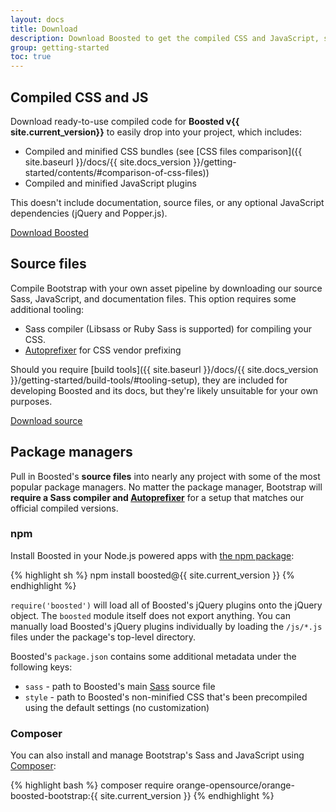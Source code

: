 ```yaml
---
layout: docs
title: Download
description: Download Boosted to get the compiled CSS and JavaScript, source code, or include it with your favorite package managers like npm, RubyGems, and more.
group: getting-started
toc: true
---
```


## Compiled CSS and JS

Download ready-to-use compiled code for **Boosted v{{ site.current_version}}** to easily drop into your project, which includes:

- Compiled and minified CSS bundles (see [CSS files comparison]({{ site.baseurl }}/docs/{{ site.docs_version }}/getting-started/contents/#comparison-of-css-files))
- Compiled and minified JavaScript plugins

This doesn't include documentation, source files, or any optional JavaScript dependencies (jQuery and Popper.js).

<a href="{{ site.download.dist }}" class="btn btn-lg btn-secondary">Download Boosted</a>

## Source files

Compile Bootstrap with your own asset pipeline by downloading our source Sass, JavaScript, and documentation files. This option requires some additional tooling:

- Sass compiler (Libsass or Ruby Sass is supported) for compiling your CSS.
- [Autoprefixer](https://github.com/postcss/autoprefixer) for CSS vendor prefixing

Should you require [build tools]({{ site.baseurl }}/docs/{{ site.docs_version }}/getting-started/build-tools/#tooling-setup), they are included for developing Boosted and its docs, but they're likely unsuitable for your own purposes.

<a href="{{ site.download.source }}" class="btn btn-secondary">Download source</a>

## Package managers

Pull in Boosted's **source files** into nearly any project with some of the most popular package managers. No matter the package manager, Bootstrap will **require a Sass compiler and [Autoprefixer](https://github.com/postcss/autoprefixer)** for a setup that matches our official compiled versions.

### npm

Install Boosted in your Node.js powered apps with [the npm package](https://www.npmjs.com/package/boosted):

{% highlight sh %}
npm install boosted@{{ site.current_version }}
{% endhighlight %}

`require('boosted')` will load all of Boosted's jQuery plugins onto the jQuery object. The `boosted` module itself does not export anything. You can manually load Boosted's jQuery plugins individually by loading the `/js/*.js` files under the package's top-level directory.

Boosted's `package.json` contains some additional metadata under the following keys:

- `sass` - path to Boosted's main [Sass](http://sass-lang.com/) source file
- `style` - path to Boosted's non-minified CSS that's been precompiled using the default settings (no customization)

### Composer

You can also install and manage Bootstrap's Sass and JavaScript using [Composer](https://getcomposer.org/):

{% highlight bash %}
composer require orange-opensource/orange-boosted-bootstrap:{{ site.current_version }}
{% endhighlight %}


